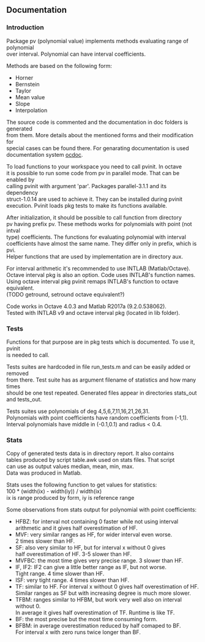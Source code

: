 ## Documentation

### Introduction
Package pv (polynomial value) implements methods evaluating range of polynomial  
over interval. Polynomial can have interval coefficients.
  
Methods are based on the following form:  
* Horner  
* Bernstein  
* Taylor  
* Mean value  
* Slope  
* Interpolation  
  
The source code is commented and the documentation in doc folders is generated  
from them. More details about the mentioned forms and their modification for  
special cases can be found there. For genarating documentation is used  
documentation system [ocdoc](http://kam.mff.cuni.cz/~horacek/projekty/ocdoc/).
  
To load functions to your workspace you need to call pvinit. In octave  
it is possible to run some code from pv in parallel mode. That can be enabled by  
calling pvinit with argument 'par'. Packages parallel-3.1.1 and its dependency  
struct-1.0.14 are used to achieve it. They can be installed during pvinit  
execution. Pvinit loads pkg tests to make its functions available.
  
After initialization, it should be possible to call function from directory  
pv having prefix pv. These methods works for polynomials with point (not intval  
type) coefficients. The functions for evaluating polynomial with interval  
coefficients have almost the same name. They differ only in prefix, which is pvi.  
Helper functions that are used by implementation are in directory aux.
  
For interval arithmetic it's recommended to use INTLAB (Matlab/Octave).  
Octave interval pkg is also an option. Code uses INTLAB's function names.  
Using octave interval pkg pvinit remaps INTLAB's function to octave equivalent.  
(TODO getround, setround octave equivalent?)
  
Code works in Octave 4.0.3 and Matlab R2017a (9.2.0.538062).  
Tested with INTLAB v9 and octave interval pkg (located in lib folder).

### Tests
Functions for that purpose are in pkg tests which is documented. To use it, pvinit  
is needed to call.

Tests suites are hardcoded in file run\_tests.m and can be easily added or removed  
from there. Test suite has as argument filename of statistics and how many times  
should be one test repeated. Generated files appear in directories stats\_out  
and tests\_out.  

Tests suites use polynomials of deg 4,5,6,7,11,16,21,26,31.  
Polynomials with point coefficients have random coefficients from (-1,1).  
Interval polynomials have middle in (-0.1,0.1) and radius < 0.4.  
### Stats
Copy of generated tests data is in directory report. It also contains  
tables produced by script table.awk used on stats files. That script  
can use as output values median, mean, min, max.  
Data was produced in Matlab.  

Stats uses the following function to get values for statistics:  
100 * (width(ix) - width(iy)) / width(ix)  
ix is range produced by form, iy is reference range  

Some observations from stats output for polynomial with point coefficients:  
* HFBZ: for interval not containing 0 faster while not using interval  
  arithmetic and it gives half overestimation of HF.  
* MVF: very similar ranges as HF, for wider interval even worse.  
  2 times slower than HF.  
* SF: also very similar to HF, but for interval x without 0 gives  
  half overestimation of HF. 3-5 slower than HF.  
* MVFBC: the most time gives very precise range. 3 slower than HF.  
* IF, IF2: IF2 can give a little better range as IF, but not worse.  
  Tight range. 4 time slower than HF.  
* ISF: very tight range. 4 times slower than HF.  
* TF: similar to HF. For interval x without 0 gives half overestimation of HF.  
  Similar ranges as SF but with increasing degree is much more slower.  
* TFBM: ranges similar to HFBM, but work very well also on interval without 0.  
  In average it gives half overestimation of TF. Runtime is like TF.  
* BF: the most precise but the most time consuming form.  
* BFBM: in average overestimation reduced by half comaped to BF.  
  For interval x with zero runs twice longer than BF.
